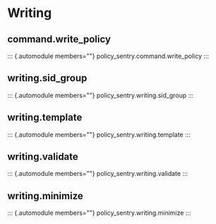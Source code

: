 Writing
=======

command.write_policy
---------------------

::: {.automodule members=""}
policy_sentry.command.write_policy
:::

writing.sid_group
------------------

::: {.automodule members=""}
policy_sentry.writing.sid_group
:::

writing.template
----------------

::: {.automodule members=""}
policy_sentry.writing.template
:::

writing.validate
----------------

::: {.automodule members=""}
policy_sentry.writing.validate
:::

writing.minimize
----------------

::: {.automodule members=""}
policy_sentry.writing.minimize
:::
